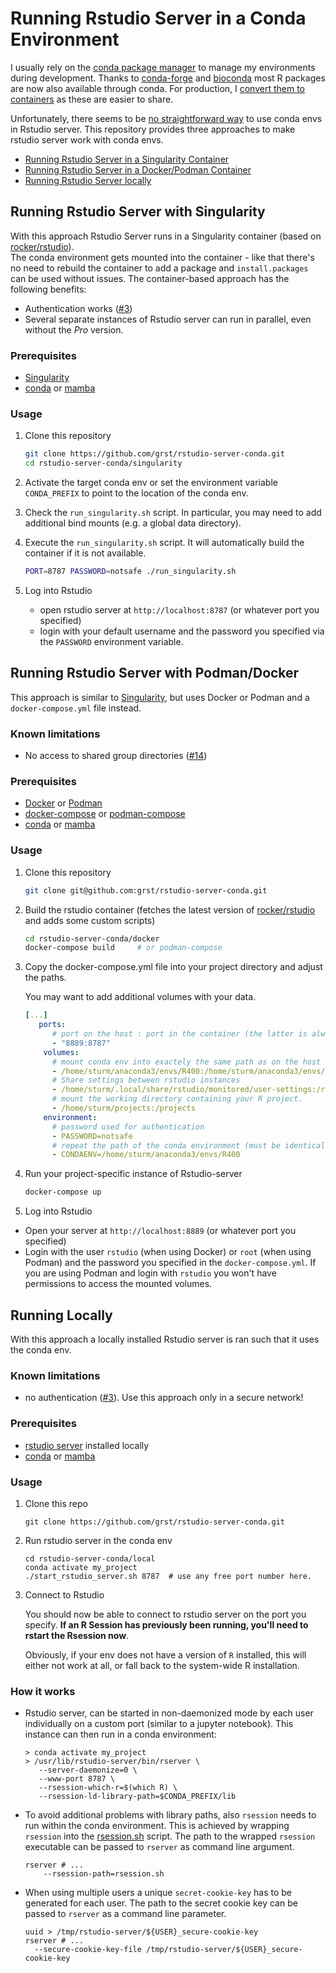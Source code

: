 # Running Rstudio Server in a Conda Environment

I usually rely on the [conda package manager](https://docs.conda.io/en/latest/) to manage my environments during development. Thanks to [conda-forge](https://conda-forge.org/) and [bioconda](https://bioconda.github.io/) most R packages are now also available through conda. For production,
I [convert them to containers](https://github.com/grst/containerize-conda) as these are easier to share. 

Unfortunately, there seems to be [no straightforward way](https://community.rstudio.com/t/start-rstudio-server-session-in-conda-environment/12516/15) to use conda envs in Rstudio server. This repository provides three approaches to make rstudio server work with conda envs. 

 * [Running Rstudio Server in a Singularity Container](#running-rstudio-server-with-singularity)
 * [Running Rstudio Server in a Docker/Podman Container](#running-rstudio-server-with-podmandocker)
 * [Running Rstudio Server locally](#running-locally)

## Running Rstudio Server with Singularity

With this approach Rstudio Server runs in a Singularity container (based on [rocker/rstudio](https://hub.docker.com/r/rocker/rstudio)).  
The conda environment gets mounted into the container - like that there's no need to rebuild the container to add a package and 
`install.packages` can be used without issues. The container-based approach has the following benefits: 

 * Authentication works ([#3](https://github.com/grst/rstudio-server-conda/issues/3))
 * Several separate instances of Rstudio server can run in parallel, even without the *Pro* version. 

### Prerequisites

 * [Singularity](https://sylabs.io/guides/3.0/user-guide/quick_start.html)
 * [conda](https://docs.conda.io/en/latest/miniconda.html) or [mamba](https://github.com/conda-forge/miniforge#mambaforge)


### Usage

 1. Clone this repository

    ```bash
    git clone https://github.com/grst/rstudio-server-conda.git
    cd rstudio-server-conda/singularity
    ```
   
 2. Activate the target conda env or set the environment variable `CONDA_PREFIX`
    to point to the location of the conda env. 
    
 3. Check the `run_singularity.sh` script. In particular, you may need to add additional bind mounts 
    (e.g. a global data directory).   
 
 3. Execute the `run_singularity.sh` script. It will automatically build the container if it is not available. 
 
    ```bash    
    PORT=8787 PASSWORD=notsafe ./run_singularity.sh
    ```
    
 4. Log into Rstudio

     * open rstudio server at `http://localhost:8787` (or whatever port you specified)
     * login with your default username and the password you specified via the `PASSWORD` environment variable. 

## Running Rstudio Server with Podman/Docker

This approach is similar to [Singularity](#running-rstudio-server-with-singularity), but uses
Docker or Podman and a `docker-compose.yml` file instead. 

### Known limitations
 * No access to shared group directories ([#14](https://github.com/grst/rstudio-server-conda/issues/14))

### Prerequisites

 * [Docker](https://www.docker.com/) or [Podman](https://podman.io/)
 * [docker-compose](https://github.com/docker/compose) or [podman-compose](https://github.com/containers/podman-compose)
 * [conda](https://docs.conda.io/en/latest/miniconda.html) or [mamba](https://github.com/conda-forge/miniforge#mambaforge)

### Usage

1. Clone this repository

   ```bash
   git clone git@github.com:grst/rstudio-server-conda.git
   ```

2. Build the rstudio container (fetches the latest version of [rocker/rstudio](https://hub.docker.com/r/rocker/rstudio) and adds some custom scripts)

   ```bash
   cd rstudio-server-conda/docker
   docker-compose build     # or podman-compose
   ```

3. Copy the docker-compose.yml file into your project directory and adjust the paths.

   You may want to add additional volumes with your data. 

   ```yml
   [...]
      ports:
         # port on the host : port in the container (the latter is always 8787)
         - "8889:8787"
       volumes:
         # mount conda env into exactely the same path as on the host system - some paths are hardcoded in the env.
         - /home/sturm/anaconda3/envs/R400:/home/sturm/anaconda3/envs/R400
         # Share settings between rstudio instances
         - /home/sturm/.local/share/rstudio/monitored/user-settings:/root/.local/share/rstudio/monitored/user-settings
         # mount the working directory containing your R project.
         - /home/sturm/projects:/projects
       environment:
         # password used for authentication
         - PASSWORD=notsafe
         # repeat the path of the conda environment (must be identical to the path in "volumes")
         - CONDAENV=/home/sturm/anaconda3/envs/R400
   ```

4. Run your project-specific instance of Rstudio-server

   ```bash
   docker-compose up 
   ```

5. Log into Rstudio

 * Open your server at `http://localhost:8889` (or whatever port you specified)
 * Login with the user `rstudio` (when using Docker) or `root` (when using Podman) and the password you specified 
   in the `docker-compose.yml`. If you are using Podman and login with `rstudio` you won't have permissions to 
   access the mounted volumes. 


## Running Locally

With this approach a locally installed Rstudio server is ran such that it uses the conda env. 

### Known limitations
 * no authentication ([#3](https://github.com/grst/rstudio-server-conda/issues/3)). Use this approach only in a secure network! 

### Prerequisites
* [rstudio server](https://www.rstudio.com/products/rstudio/download-server/) installed locally
* [conda](https://docs.conda.io/en/latest/miniconda.html) or [mamba](https://github.com/conda-forge/miniforge#mambaforge)

### Usage

1. Clone this repo

   ```
   git clone https://github.com/grst/rstudio-server-conda.git
   ```

2. Run rstudio server in the conda env

   ```
   cd rstudio-server-conda/local
   conda activate my_project
   ./start_rstudio_server.sh 8787  # use any free port number here. 
   ```
   
3. Connect to Rstudio

   You should now be able to connect to rstudio server on the port you specify. 
   **If an R Session has previously been running, you'll need to rstart the Rsession now**. 

   Obviously, if your env does not have a version of `R` installed, this will either not 
   work at all, or fall back to the system-wide R installation. 


### How it works
* Rstudio server, can be started in non-daemonized mode by each user individually on a custom port (similar to a jupyter notebook). This instance can then run in a conda environment:

   ```
   > conda activate my_project
   > /usr/lib/rstudio-server/bin/rserver \
      --server-daemonize=0 \
      --www-port 8787 \
      --rsession-which-r=$(which R) \
      --rsession-ld-library-path=$CONDA_PREFIX/lib
   ```
   
* To avoid additional problems with library paths, also `rsession` needs to run within the conda environment. This is achieved by wrapping `rsession` into the [rsession.sh](https://github.com/grst/rstudio-server-conda/blob/master/local/rsession.sh) script. The path to the wrapped `rsession` executable can be passed to `rserver` as command line argument. 

   ```
   rserver # ...
       --rsession-path=rsession.sh
   ```


* When using multiple users a unique `secret-cookie-key` has to be generated for each user. The path to the secret cookie key can be passed to `rserver` as a command line parameter.

   ```
   uuid > /tmp/rstudio-server/${USER}_secure-cookie-key
   rserver # ...
     --secure-cookie-key-file /tmp/rstudio-server/${USER}_secure-cookie-key
   ```

